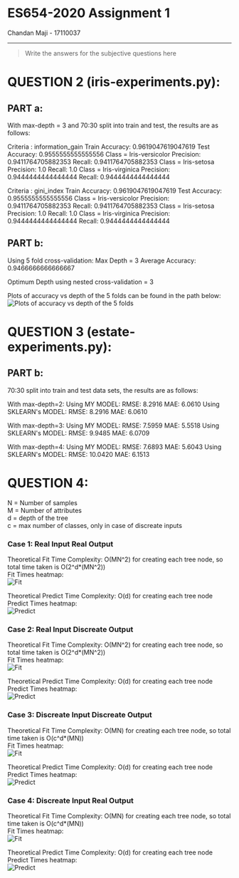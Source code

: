 # ES654-2020 Assignment 1

Chandan Maji - 17110037

------

> Write the answers for the subjective questions here



# QUESTION 2 (iris-experiments.py):

## PART a: 

With max-depth = 3 and 70:30 split into train and test, the results are as follows:

Criteria : information_gain
Train Accuracy:  0.9619047619047619             Test Accuracy:  0.9555555555555556
Class = Iris-versicolor                     Precision:  0.9411764705882353                  Recall:  0.9411764705882353
Class = Iris-setosa                         Precision:  1.0                                 Recall:  1.0
Class = Iris-virginica                      Precision:  0.9444444444444444                  Recall:  0.9444444444444444

Criteria : gini_index
Train Accuracy:  0.9619047619047619         Test Accuracy:  0.9555555555555556
Class = Iris-versicolor                     Precision:  0.9411764705882353                  Recall:  0.9411764705882353
Class = Iris-setosa                         Precision:  1.0                                 Recall:  1.0
Class = Iris-virginica                      Precision:  0.9444444444444444                  Recall:  0.9444444444444444


## PART b:

Using 5 fold cross-validation:
Max Depth = 3
Average Accuracy: 0.9466666666666667


Optimum Depth using nested cross-validation = 3

Plots of accuracy vs depth of the 5 folds can be found in the path below:
![Plots of accuracy vs depth of the 5 folds](./iris_experiments_accuracyVsdepth_5Folds.png)



# QUESTION 3 (estate-experiments.py):

## PART b:

70:30 split into train and test data sets, the results are as follows:

With max-depth=2:
Using MY MODEL:
RMSE:  8.2916                             MAE:  6.0610
Using SKLEARN's MODEL:
RMSE:  8.2916                              MAE:  6.0610


With max-depth=3:
Using MY MODEL:
RMSE:  7.5959                             MAE:  5.5518
Using SKLEARN's MODEL:
RMSE:  9.9485                              MAE:  6.0709

With max-depth=4:
Using MY MODEL:
RMSE:  7.6893                             MAE: 5.6043
Using SKLEARN's MODEL:
RMSE:  10.0420                             MAE:  6.1513



# QUESTION 4:

N = Number of samples<br />
M = Number of attributes<br />
d = depth of the tree<br />
c = max number of classes, only in case of discreate inputs<br />


### Case 1: Real Input Real Output

Theoretical Fit Time Complexity: O(MN^2) for creating each tree node, so total time taken is O(2^d*(MN^2))<br />
Fit Times heatmap: <br />
![Fit](./Timings_fit_Case1.png)<br />

Theoretical Predict Time Complexity: O(d) for creating each tree node<br />
Predict Times heatmap: <br />
![Predict](./Timings_predict_Case1.png)<br />



### Case 2: Real Input Discreate Output

Theoretical Fit Time Complexity: O(MN^2) for creating each tree node, so total time taken is O(2^d*(MN^2))<br />
Fit Times heatmap: <br />
![Fit](./Timings_fit_Case2.png)<br />

Theoretical Predict Time Complexity: O(d) for creating each tree node<br />
Predict Times heatmap: <br />
![Predict](./Timings_predict_Case2.png)<br />



### Case 3: Discreate Input Discreate Output

Theoretical Fit Time Complexity: O(MN) for creating each tree node, so total time taken is O(c^d*(MN))<br />
Fit Times heatmap: <br />
![Fit](./Timings_fit_Case3.png)<br />

Theoretical Predict Time Complexity: O(d) for creating each tree node<br />
Predict Times heatmap: <br />
![Predict](./Timings_predict_Case3.png)<br />



### Case 4: Discreate Input Real Output

Theoretical Fit Time Complexity: O(MN) for creating each tree node, so total time taken is O(c^d*(MN))<br />
Fit Times heatmap: <br />
![Fit](./Timings_fit_Case3.png)<br />

Theoretical Predict Time Complexity: O(d) for creating each tree node<br />
Predict Times heatmap: <br />
![Predict](./Timings_predict_Case3.png)<br />

